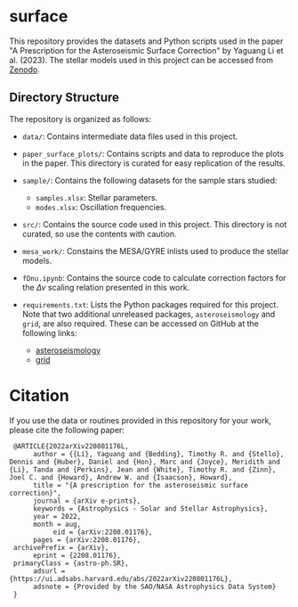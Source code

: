 # surface 

This repository provides the datasets and Python scripts used in the paper "A Prescription for the Asteroseismic Surface Correction" by Yaguang Li et al. (2023). The stellar models used in this project can be accessed from [Zenodo](https://zenodo.org/record/7905521).


## Directory Structure 
The repository is organized as follows:

- `data/`: Contains intermediate data files used in this project.

- `paper_surface_plots/`: Contains scripts and data to reproduce the plots in the paper. This directory is curated for easy replication of the results.

- `sample/`: Contains the following datasets for the sample stars studied:
     - `samples.xlsx`: Stellar parameters.
     - `modes.xlsx`: Oscillation frequencies.

- `src/`: Contains the source code used in this project. This directory is not curated, so use the contents with caution.

- `mesa_work/`: Constains the MESA/GYRE inlists used to produce the stellar models.

- `fDnu.ipynb`: Contains the source code to calculate correction factors for the $\Delta\nu$ scaling relation presented in this work.

- `requirements.txt`: Lists the Python packages required for this project. Note that two additional unreleased packages, `asteroseismology` and `grid`, are also required. These can be accessed on GitHub at the following links:
    - [asteroseismology](https://github.com/parallelpro/asteroseismology)
    - [grid](https://github.com/parallelpro/grid)


# Citation
If you use the data or routines provided in this repository for your work, please cite the following paper:

     @ARTICLE{2022arXiv220801176L,
          author = {{Li}, Yaguang and {Bedding}, Timothy R. and {Stello}, Dennis and {Huber}, Daniel and {Hon}, Marc and {Joyce}, Meridith and {Li}, Tanda and {Perkins}, Jean and {White}, Timothy R. and {Zinn}, Joel C. and {Howard}, Andrew W. and {Isaacson}, Howard},
          title = "{A prescription for the asteroseismic surface correction}",
          journal = {arXiv e-prints},
          keywords = {Astrophysics - Solar and Stellar Astrophysics},
          year = 2022,
          month = aug,
               eid = {arXiv:2208.01176},
          pages = {arXiv:2208.01176},
     archivePrefix = {arXiv},
          eprint = {2208.01176},
     primaryClass = {astro-ph.SR},
          adsurl = {https://ui.adsabs.harvard.edu/abs/2022arXiv220801176L},
          adsnote = {Provided by the SAO/NASA Astrophysics Data System}
     }



